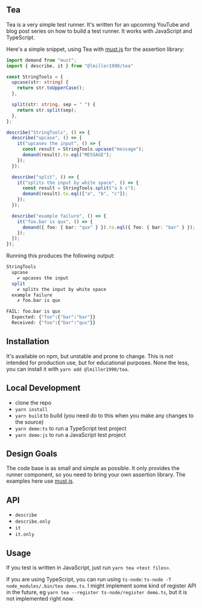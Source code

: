 ## Tea 

Tea is a very simple test runner. It's written for an upcoming YouTube and blog post series on how to build a test runner. It works with JavaScript and TypeScript.

Here's a simple snippet, using Tea with [must.js](https://github.com/moll/js-must) for the assertion library:

```ts
import demand from "must";
import { describe, it } from "@lmiller1990/tea"

const StringTools = {
  upcase(str: string) {
    return str.toUpperCase();
  },

  split(str: string, sep = " ") {
    return str.split(sep);
  },
};

describe("StringTools", () => {
  describe("upcase", () => {
    it("upcases the input", () => {
      const result = StringTools.upcase("message");
      demand(result).to.eql("MESSAGE");
    });
  });

  describe("split", () => {
    it("splits the input by white space", () => {
      const result = StringTools.split("a b c");
      demand(result).to.eql(["a", "b", "c"]);
    });
  });

  describe("example failure", () => {
    it("foo.bar is qux", () => {
      demand({ foo: { bar: "qux" } }).to.eql({ foo: { bar: "bar" } });
    });
  });
});
```

Running this produces the following output:

```sh
StringTools
  upcase
    ✔ upcases the input
  split
    ✔ splits the input by white space
  example failure
    ✗ foo.bar is qux

FAIL: foo.bar is qux
  Expected: {"foo":{"bar":"bar"}}
  Received: {"foo":{"bar":"qux"}}
```

## Installation

It's available on npm, but unstable and prone to change. This is not intended for production use, but for educational purposes. None the less, you can install it with `yarn add @lmiller1990/tea`.

## Local Development

- clone the repo
- `yarn install`
- `yarn build` to build (you need do to this when you make any changes to the source)
- `yarn demo:ts` to run a TypeScript test project
- `yarn demo:js` to run a JavaScript test project

## Design Goals

The code base is as small and simple as possible. It only provides the runner component, so you need to bring your own assertion library. The examples here use [must.js](https://github.com/moll/js-must).

## API

- `describe`
- `describe.only`
- `it`
- `it.only`

## Usage

If you test is written in JavaScript, just run `yarn tea <test files>`.

If you are using TypeScript, you can run using `ts-node`: `ts-node -T node_modules/.bin/tea demo.ts`. I might implement some kind of register API in the future, eg `yarn tea --register ts-node/register demo.ts`, but it is not implemented right now.

